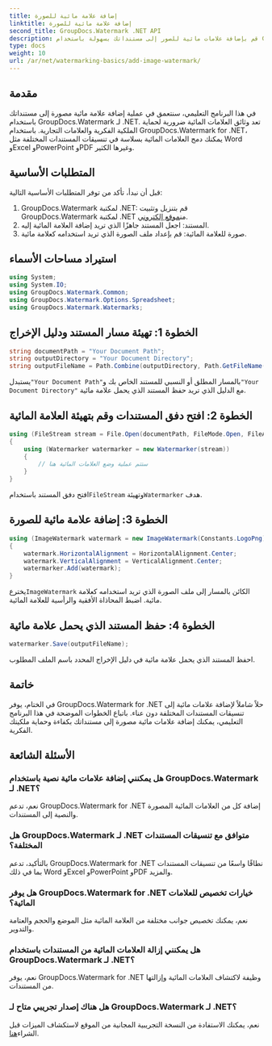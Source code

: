 ```yaml
---
title: إضافة علامة مائية للصورة
linktitle: إضافة علامة مائية للصورة
second_title: GroupDocs.Watermark .NET API
description: قم بإضافة علامات مائية للصور إلى مستنداتك بسهولة باستخدام GroupDocs.Watermark لـ .NET. حماية الملكية الفكرية الخاصة بك بكل سهولة.
type: docs
weight: 10
url: /ar/net/watermarking-basics/add-image-watermark/
---
```

## مقدمة
في هذا البرنامج التعليمي، سنتعمق في عملية إضافة علامة مائية مصورة إلى مستنداتك باستخدام GroupDocs.Watermark لـ .NET. تعد وثائق العلامات المائية ضرورية لحماية الملكية الفكرية والعلامات التجارية. باستخدام GroupDocs.Watermark for .NET، يمكنك دمج العلامات المائية بسلاسة في تنسيقات المستندات المختلفة مثل Word وExcel وPowerPoint وPDF وغيرها الكثير.
## المتطلبات الأساسية
قبل أن نبدأ، تأكد من توفر المتطلبات الأساسية التالية:
1.  GroupDocs.Watermark لمكتبة .NET: قم بتنزيل وتثبيت GroupDocs.Watermark لمكتبة .NET من[موقع إلكتروني](https://releases.groupdocs.com/Watermark/net/).
2. المستند: اجعل المستند جاهزًا الذي تريد إضافة العلامة المائية إليه.
3. صورة للعلامة المائية: قم بإعداد ملف الصورة الذي تريد استخدامه كعلامة مائية.

## استيراد مساحات الأسماء
```csharp
using System;
using System.IO;
using GroupDocs.Watermark.Common;
using GroupDocs.Watermark.Options.Spreadsheet;
using GroupDocs.Watermark.Watermarks;
```
## الخطوة 1: تهيئة مسار المستند ودليل الإخراج
```csharp
string documentPath = "Your Document Path";
string outputDirectory = "Your Document Directory";
string outputFileName = Path.Combine(outputDirectory, Path.GetFileName(documentPath));
```
 يستبدل`"Your Document Path"`بالمسار المطلق أو النسبي للمستند الخاص بك و`"Your Document Directory"` مع الدليل الذي تريد حفظ المستند الذي يحمل علامة مائية.
## الخطوة 2: افتح دفق المستندات وقم بتهيئة العلامة المائية
```csharp
using (FileStream stream = File.Open(documentPath, FileMode.Open, FileAccess.ReadWrite))
{
    using (Watermarker watermarker = new Watermarker(stream))
    {
        // ستتم عملية وضع العلامات المائية هنا
    }
}
```
 افتح دفق المستند باستخدام`FileStream` وتهيئة`Watermarker` هدف.
## الخطوة 3: إضافة علامة مائية للصورة
```csharp
using (ImageWatermark watermark = new ImageWatermark(Constants.LogoPng))
{
    watermark.HorizontalAlignment = HorizontalAlignment.Center;
    watermark.VerticalAlignment = VerticalAlignment.Center;
    watermarker.Add(watermark);
}
```
 يخترع`ImageWatermark` الكائن بالمسار إلى ملف الصورة الذي تريد استخدامه كعلامة مائية. اضبط المحاذاة الأفقية والرأسية للعلامة المائية.
## الخطوة 4: حفظ المستند الذي يحمل علامة مائية
```csharp
watermarker.Save(outputFileName);
```
احفظ المستند الذي يحمل علامة مائية في دليل الإخراج المحدد باسم الملف المطلوب.

## خاتمة
في الختام، يوفر GroupDocs.Watermark for .NET حلاً شاملاً لإضافة علامات مائية إلى تنسيقات المستندات المختلفة دون عناء. باتباع الخطوات الموضحة في هذا البرنامج التعليمي، يمكنك إضافة علامات مائية مصورة إلى مستنداتك بكفاءة وحماية ملكيتك الفكرية.
## الأسئلة الشائعة
### هل يمكنني إضافة علامات مائية نصية باستخدام GroupDocs.Watermark لـ .NET؟
نعم، تدعم GroupDocs.Watermark for .NET إضافة كل من العلامات المائية المصورة والنصية إلى المستندات.
### هل GroupDocs.Watermark لـ .NET متوافق مع تنسيقات المستندات المختلفة؟
بالتأكيد، تدعم GroupDocs.Watermark for .NET نطاقًا واسعًا من تنسيقات المستندات بما في ذلك Word وExcel وPowerPoint وPDF والمزيد.
### هل يوفر GroupDocs.Watermark for .NET خيارات تخصيص للعلامات المائية؟
نعم، يمكنك تخصيص جوانب مختلفة من العلامة المائية مثل الموضع والحجم والعتامة والتدوير.
### هل يمكنني إزالة العلامات المائية من المستندات باستخدام GroupDocs.Watermark لـ .NET؟
نعم، يوفر GroupDocs.Watermark for .NET وظيفة لاكتشاف العلامات المائية وإزالتها من المستندات.
### هل هناك إصدار تجريبي متاح لـ GroupDocs.Watermark لـ .NET؟
 نعم، يمكنك الاستفادة من النسخة التجريبية المجانية من الموقع لاستكشاف الميزات قبل الشراء[هنا](https://releases.groupdocs.com/).